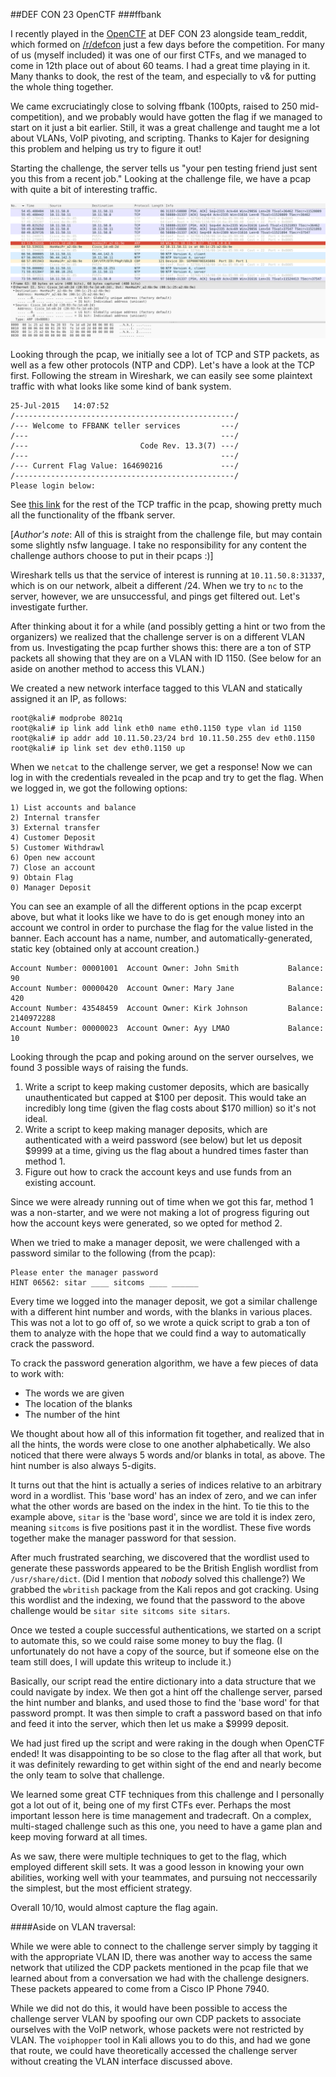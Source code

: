 ##DEF CON 23 OpenCTF
###ffbank

I recently played in the [OpenCTF](http://www.openctf.com) at DEF CON 23 alongside team_reddit, which formed on [/r/defcon](https://reddit.com/r/defcon) just a few days before the competition. For many of us (myself included) it was one of our first CTFs, and we managed to come in 12th place out of about 60 teams. I had a great time playing in it. Many thanks to dook, the rest of the team, and especially to v& for putting the whole thing together.

We came excruciatingly close to solving ffbank (100pts, raised to 250 mid-competition), and we probably would have gotten the flag if we managed to start on it just a bit earlier. Still, it was a great challenge and taught me a lot about VLANs, VoIP pivoting, and scripting. Thanks to Kajer for designing this problem and helping us try to figure it out!

Starting the challenge, the server tells us "your pen testing friend just sent you this from a recent job." Looking at the challenge file, we have a pcap with quite a bit of interesting traffic.

![Excerpt from the ffbank pcap](https://raw.githubusercontent.com/byzant1ne/ctf-writeups/master/dc23-openctf/images/ffbank1.png)

Looking through the pcap, we initially see a lot of TCP and STP packets, as well as a few other protocols (NTP and CDP). Let's have a look at the TCP first. Following the stream in Wireshark, we can easily see some plaintext traffic with what looks like some kind of bank system.


    25-Jul-2015   14:07:52
	/-------------------------------------------------/
	/--- Welcome to FFBANK teller services         ---/
	/---                                           ---/
	/---                         Code Rev. 13.3(7) ---/
	/---                                           ---/
	/--- Current Flag Value: 164690216             ---/
	/-------------------------------------------------/
	Please login below:


See [this link](http://pastebin.com/s6NpqNiW) for the rest of the TCP traffic in the pcap, showing pretty much all the functionality of the ffbank server.

[*Author's note*: All of this is straight from the challenge file, but may contain some slightly nsfw language. I take no responsibility for any content the challenge authors choose to put in their pcaps :)]

Wireshark tells us that the service of interest is running at `10.11.50.8:31337`, which is on our network, albeit a different /24. When we try to `nc` to the server, however, we are unsuccessful, and pings get filtered out. Let's investigate further.

After thinking about it for a while (and possibly getting a hint or two from the organizers) we realized that the challenge server is on a different VLAN from us. Investigating the pcap further shows this: there are a ton of STP packets all showing that they are on a VLAN with ID 1150. (See below for an aside on another method to access this VLAN.)

We created a new network interface tagged to this VLAN and statically assigned it an IP, as follows:


	root@kali# modprobe 8021q
	root@kali# ip link add link eth0 name eth0.1150 type vlan id 1150
	root@kali# ip addr add 10.11.50.23/24 brd 10.11.50.255 dev eth0.1150
	root@kali# ip link set dev eth0.1150 up


When we `netcat` to the challenge server, we get a response! Now we can log in with the credentials revealed in the pcap and try to get the flag. When we logged in, we got the following options:


	1) List accounts and balance
	2) Internal transfer
	3) External transfer
	4) Customer Deposit
	5) Customer Withdrawl
	6) Open new account
	7) Close an account
	9) Obtain Flag
	0) Manager Deposit


You can see an example of all the different options in the pcap excerpt above, but what it looks like we have to do is get enough money into an account we control in order to purchase the flag for the value listed in the banner. Each account has a name, number, and automatically-generated, static key (obtained only at account creation.)

	Account Number: 00001001  Account Owner: John Smith           Balance: 90
	Account Number: 00000420  Account Owner: Mary Jane            Balance: 420
	Account Number: 43548459  Account Owner: Kirk Johnson         Balance: 2140972288
	Account Number: 00000023  Account Owner: Ayy LMAO             Balance: 10

Looking through the pcap and poking around on the server ourselves, we found 3 possible ways of raising the funds.

1. Write a script to keep making customer deposits, which are basically unauthenticated but capped at $100 per deposit. This would take an incredibly long time (given the flag costs about $170 million) so it's not ideal.
2. Write a script to keep making manager deposits, which are authenticated with a weird password (see below) but let us deposit $9999 at a time, giving us the flag about a hundred times faster than method 1.
3. Figure out how to crack the account keys and use funds from an existing account.

Since we were already running out of time when we got this far, method 1 was a non-starter, and we were not making a lot of progress figuring out how the account keys were generated, so we opted for method 2.

When we tried to make a manager deposit, we were challenged with a password similar to the following (from the pcap):


	Please enter the manager password
	HINT 06562: sitar ____ sitcoms ____ ______


Every time we logged into the manager deposit, we got a similar challenge with a different hint number and words, with the blanks in various places. This was not a lot to go off of, so we wrote a quick script to grab a ton of them to analyze with the hope that we could find a way to automatically crack the password.

To crack the password generation algorithm, we have a few pieces of data to work with:

* The words we are given
* The location of the blanks
* The number of the hint

We thought about how all of this information fit together, and realized that in all the hints, the words were close to one another alphabetically. We also noticed that there were always 5 words and/or blanks in total, as above. The hint number is also always 5-digits.

It turns out that the hint is actually a series of indices relative to an arbitrary word in a wordlist. This 'base word' has an index of zero, and we can infer what the other words are based on the index in the hint. To tie this to the example above, `sitar` is the 'base word', since we are told it is index zero, meaning `sitcoms` is five positions past it in the wordlist. These five words together make the manager password for that session. 

After much frustrated searching, we discovered that the wordlist used to generate these passwords appeared to be the British English wordlist from `/usr/share/dict`. (Did I mention that *nobody* solved this challenge?) We grabbed the `wbritish` package from the Kali repos and got cracking. Using this wordlist and the indexing, we found that the password to the above challenge would be `sitar site sitcoms site sitars`.

Once we tested a couple successful authentications, we started on a script to automate this, so we could raise some money to buy the flag. (I unfortunately do not have a copy of the source, but if someone else on the team still does, I will update this writeup to include it.)

Basically, our script read the entire dictionary into a data structure that we could navigate by index. We then got a hint off the challenge server, parsed the hint number and blanks, and used those to find the 'base word' for that password prompt. It was then simple to craft a password based on that info and feed it into the server, which then let us make a $9999 deposit.

We had just fired up the script and were raking in the dough when OpenCTF ended! It was disappointing to be so close to the flag after all that work, but it was definitely rewarding to get within sight of the end and nearly become the only team to solve that challenge.

We learned some great CTF techniques from this challenge and I personally got a lot out of it, being one of my first CTFs ever. Perhaps the most important lesson here is time management and tradecraft. On a complex, multi-staged challenge such as this one, you need to have a game plan and keep moving forward at all times. 

As we saw, there were multiple techniques to get to the flag, which employed different skill sets. It was a good lesson in knowing your own abilities, working well with your teammates, and pursuing not neccessarily the simplest, but the most efficient strategy.

Overall 10/10, would almost capture the flag again.

####Aside on VLAN traversal:

While we were able to connect to the challenge server simply by tagging it with the appropriate VLAN ID, there was another way to access the same network that utilized the CDP packets mentioned in the pcap file that we learned about from a conversation we had with the challenge designers. These packets appeared to come from a Cisco IP Phone 7940.

While we did not do this, it would have been possible to access the challenge server VLAN by spoofing our own CDP packets to associate ourselves with the VoIP network, whose packets were not restricted by VLAN. The `voiphopper` tool in Kali allows you to do this, and had we gone that route, we could have theoretically accessed the challenge server without creating the VLAN interface discussed above.
